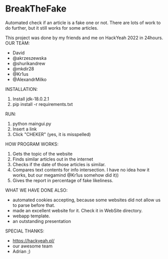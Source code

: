 # BreakTheFake
Automated check if an article is a fake one or not.
There are lots of work to do further, but it still works for some articles.

This project was done by my friends and me on HackYeah 2022 in 24hours. OUR TEAM:
- David
- @akrzeszewska
- @shurikandrew
- @mkdir28
- @Kr1us
- @AlexandrMilko

INSTALLATION:
1. Install jdk-18.0.2.1
2. pip install -r requirements.txt

RUN:
1. python maingui.py
2. Insert a link
3. Click "CHEKER" (yes, it is misspelled)

HOW PROGRAM WORKS:
1. Gets the topic of the website
2. Finds similar articles out in the internet
3. Checks if the date of those articles is similar.
4. Compares text contents for info intersection. I have no idea how it works, but our megamind @Kr1us somehow did it))
5. Gives the report in percentage of fake likeliness.

WHAT WE HAVE DONE ALSO:
- automated cookies accepting, because some websites did not allow us to parse before that.
- made an excellent website for it. Check it in WebSite directory.
- webapp template.
- an outstanding presentation

SPECIAL THANKS:
- https://hackyeah.pl/
- our awesome team
- Adrian ;)
